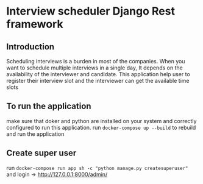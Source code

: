 # Interview scheduler Django Rest framework

## Introduction

Scheduling interviews is a burden in most of the companies. When you want to schedule multiple interviews in a single day, It depends on the availability of the interviewer and candidate. This application help user to register their interview slot and the interviewer can get the available time slots 


## To run the application

make sure that doker and python are installed on your system and correctly configured to run this application.
run `docker-compose up --build` to rebuild and run the application

## Create super user

run `docker-compose run app sh -c "python manage.py createsuperuser"` and login -> http://127.0.0.1:8000/admin/
